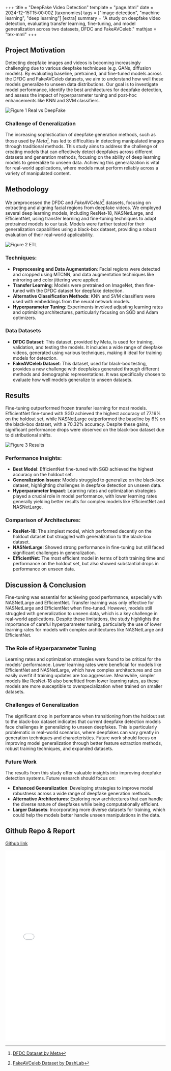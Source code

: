 +++
title = "DeepFake Video Detection"
template = "page.html"
date = 2024-12-15T15:00:00Z
[taxonomies]
tags = ["image detection", "machine learning", "deep learning"]
[extra]
summary = "A study on deepfake video detection, evaluating transfer learning, fine-tuning, and model generalization across two datasets, DFDC and FakeAVCeleb."
mathjax = "tex-mml"
+++

## Project Motivation

Detecting deepfake images and videos is becoming increasingly challenging due to various deepfake techniques (e.g. GANs, diffusion models). By evaluating baseline, pretrained, and fine-tuned models across the DFDC and FakeAVCeleb datasets, we aim to understand how well these models generalize to unseen data distributions. Our goal is to investigate model performance, identify the best architectures for deepfake detection, and assess the impact of hyperparameter tuning and post-hoc enhancements like KNN and SVM classifiers.

![Figure 1 Real vs DeepFake](../images/deeplearningfig1.png)

### Challenge of Generalization

The increasing sophistication of deepfake generation methods, such as those used by <cite>Meta[^1]</cite>, has led to difficulties in detecting manipulated images through traditional methods. This study aims to address the challenge of creating models that can effectively detect deepfakes across different datasets and generation methods, focusing on the ability of deep learning models to generalize to unseen data. Achieving this generalization is vital for real-world applications, where models must perform reliably across a variety of manipulated content.

[^1]: [DFDC Dataset by Meta](https://ai.meta.com/datasets/dfdc/)


## Methodology

We preprocessed the DFDC and <cite>FakeAVCeleb[^2]</cite> datasets, focusing on extracting and aligning facial regions from deepfake videos. We employed several deep learning models, including ResNet-18, NASNetLarge, and EfficientNet, using transfer learning and fine-tuning techniques to adapt pretrained models to our task. Models were further tested for their generalization capabilities using a black-box dataset, providing a robust evaluation of their real-world applicability.

[^2]: [FakeAVCeleb Dataset by DashLab](https://sites.google.com/view/fakeavcelebdash-lab/)

![Figure 2 ETL](../images/deeplearningfig2.png)

### Techniques:
- **Preprocessing and Data Augmentation**: Facial regions were detected and cropped using MTCNN, and data augmentation techniques like mirroring and color jittering were applied.
- **Transfer Learning**: Models were pretrained on ImageNet, then fine-tuned with the DFDC dataset for deepfake detection.
- **Alternative Classification Methods**: KNN and SVM classifiers were used with embeddings from the neural network models.
- **Hyperparameter Tuning**: Experiments involved adjusting learning rates and optimizing architectures, particularly focusing on SGD and Adam optimizers.

### Data Datasets

- **DFDC Dataset**: This dataset, provided by Meta, is used for training, validation, and testing the models. It includes a wide range of deepfake videos, generated using various techniques, making it ideal for training models for detection.
- **FakeAVCeleb Dataset**: This dataset, used for black-box testing, provides a new challenge with deepfakes generated through different methods and demographic representations. It was specifically chosen to evaluate how well models generalize to unseen datasets.

## Results

Fine-tuning outperformed frozen transfer learning for most models. EfficientNet fine-tuned with SGD achieved the highest accuracy of 77.16% on the holdout set, while NASNetLarge outperformed the baseline by 6% on the black-box dataset, with a 70.32% accuracy. Despite these gains, significant performance drops were observed on the black-box dataset due to distributional shifts.

![Figure 3 Results](../images/deeplearningfig3.png)

### Performance Insights:
- **Best Model**: EfficientNet fine-tuned with SGD achieved the highest accuracy on the holdout set.
- **Generalization Issues**: Models struggled to generalize on the black-box dataset, highlighting challenges in deepfake detection on unseen data.
- **Hyperparameter Impact**: Learning rates and optimization strategies played a crucial role in model performance, with lower learning rates generally yielding better results for complex models like EfficientNet and NASNetLarge.

### Comparison of Architectures:
- **ResNet-18**: The simplest model, which performed decently on the holdout dataset but struggled with generalization to the black-box dataset.
- **NASNetLarge**: Showed strong performance in fine-tuning but still faced significant challenges in generalization.
- **EfficientNet**: The most efficient model in terms of both training time and performance on the holdout set, but also showed substantial drops in performance on unseen data.

## Discussion & Conclusion

Fine-tuning was essential for achieving good performance, especially with NASNetLarge and EfficientNet. Transfer learning was only effective for NASNetLarge and EfficientNet when fine-tuned. However, models still struggled with generalization to unseen data, which is a key challenge in real-world applications. Despite these limitations, the study highlights the importance of careful hyperparameter tuning, particularly the use of lower learning rates for models with complex architectures like NASNetLarge and EfficientNet.

### The Role of Hyperparameter Tuning

Learning rates and optimization strategies were found to be critical for the models' performance. Lower learning rates were beneficial for models like EfficientNet and NASNetLarge, which have complex architectures and can easily overfit if training updates are too aggressive. Meanwhile, simpler models like ResNet-18 also benefitted from lower learning rates, as these models are more susceptible to overspecialization when trained on smaller datasets.

### Challenges of Generalization

The significant drop in performance when transitioning from the holdout set to the black-box dataset indicates that current deepfake detection models face challenges in generalizing to unseen deepfakes. This is particularly problematic in real-world scenarios, where deepfakes can vary greatly in generation techniques and characteristics. Future work should focus on improving model generalization through better feature extraction methods, robust training techniques, and expanded datasets.

### Future Work

The results from this study offer valuable insights into improving deepfake detection systems. Future research should focus on:
- **Enhanced Generalization**: Developing strategies to improve model robustness across a wide range of deepfake generation methods.
- **Alternative Architectures**: Exploring new architectures that can handle the diverse nature of deepfakes while being computationally efficient.
- **Larger Datasets**: Incorporating more diverse datasets for training, which could help the models better handle unseen manipulations in the data.

## Github Repo & Report

[Github link](https://github.com/jeremymtan/Deep_Fake_Image_Detection) <br>

<iframe src="../DL_DeepFake.pdf" width="100%" height="600" scrolling="no" frameborder="0" webkitallowfullscreen mozallowfullscreen allowfullscreen></iframe>